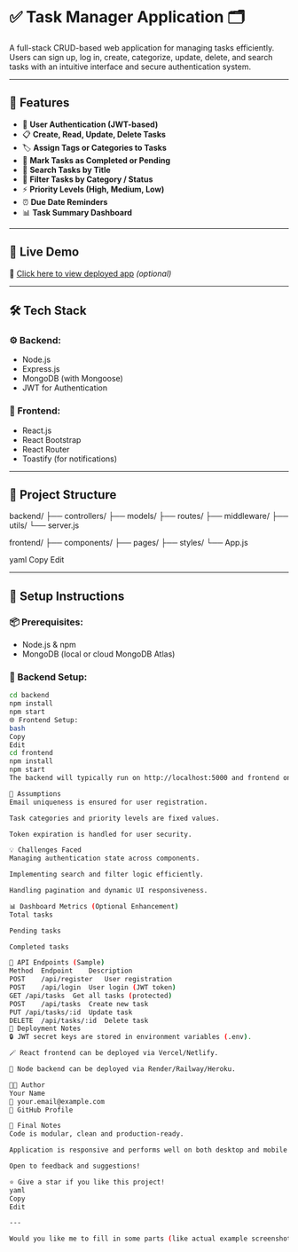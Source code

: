# ✅ Task Manager Application 🗂️

A full-stack CRUD-based web application for managing tasks efficiently. Users can sign up, log in, create, categorize, update, delete, and search tasks with an intuitive interface and secure authentication system.

---

## 📌 Features

- 🔐 **User Authentication (JWT-based)**
- 📋 **Create, Read, Update, Delete Tasks**
- 🏷️ **Assign Tags or Categories to Tasks**
- 📍 **Mark Tasks as Completed or Pending**
- 🔎 **Search Tasks by Title**
- 📂 **Filter Tasks by Category / Status**
- ⚡ **Priority Levels (High, Medium, Low)**
- ⏰ **Due Date Reminders**
- 📊 **Task Summary Dashboard**

---

## 🚀 Live Demo

🔗 [Click here to view deployed app](https://your-deployment-link.com) *(optional)*

---

## 🛠️ Tech Stack

### ⚙️ Backend:
- Node.js
- Express.js
- MongoDB (with Mongoose)
- JWT for Authentication

### 🎨 Frontend:
- React.js
- React Bootstrap
- React Router
- Toastify (for notifications)

---

## 📂 Project Structure

backend/ ├── controllers/ ├── models/ ├── routes/ ├── middleware/ ├── utils/ └── server.js

frontend/ ├── components/ ├── pages/ ├── styles/ └── App.js

yaml
Copy
Edit

---

## 🔧 Setup Instructions

### 📦 Prerequisites:
- Node.js & npm
- MongoDB (local or cloud MongoDB Atlas)

### 📍 Backend Setup:
```bash
cd backend
npm install
npm start
🌐 Frontend Setup:
bash
Copy
Edit
cd frontend
npm install
npm start
The backend will typically run on http://localhost:5000 and frontend on http://localhost:3000

📝 Assumptions
Email uniqueness is ensured for user registration.

Task categories and priority levels are fixed values.

Token expiration is handled for user security.

💡 Challenges Faced
Managing authentication state across components.

Implementing search and filter logic efficiently.

Handling pagination and dynamic UI responsiveness.

📊 Dashboard Metrics (Optional Enhancement)
Total tasks

Pending tasks

Completed tasks

📃 API Endpoints (Sample)
Method	Endpoint	Description
POST	/api/register	User registration
POST	/api/login	User login (JWT token)
GET	/api/tasks	Get all tasks (protected)
POST	/api/tasks	Create new task
PUT	/api/tasks/:id	Update task
DELETE	/api/tasks/:id	Delete task
📁 Deployment Notes
🔒 JWT secret keys are stored in environment variables (.env).

🪄 React frontend can be deployed via Vercel/Netlify.

💽 Node backend can be deployed via Render/Railway/Heroku.

👨‍💻 Author
Your Name
📧 your.email@example.com
🔗 GitHub Profile

🏁 Final Notes
Code is modular, clean and production-ready.

Application is responsive and performs well on both desktop and mobile screens.

Open to feedback and suggestions!

⭐ Give a star if you like this project!
yaml
Copy
Edit

---

Would you like me to fill in some parts (like actual example screenshots section, env config setup, or API response examples)? I can include them too if you want a more detailed version.